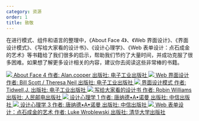 ```yaml
---
category: 资源
order: 1
title: 致敬
---
```


在进行模式、组件和语言的整理中，《About Face 4》、《Web 界面设计》、《界面设计模式》、《写给大家看的设计书》、《设计心理学》、《Web 表单设计：点石成金的艺术》等书籍给了我们很多的启示，帮助我们节约了大量时间，并成功克服了很多困难。如果想了解更多设计相关的内容，建议你去阅读这些非常棒的书籍。

<div class="resource-cards">
<a target="_blank" href="http://book.douban.com/subject/26642302/" class="resource-card">
  <img src="https://os.alipayobjects.com/rmsportal/PeeRQQIGQJCswxe.png">
  <span class="resource-card-content">
    <span class="resource-card-title">About Face 4</span>
    <span class="resource-card-description">作者: Alan.cooper</span>
    <span class="resource-card-description">出版社: 电子工业出版社</span>
  </span>
</a>
<a target="_blank" href="http://book.douban.com/subject/3821157/" class="resource-card">
  <img src="https://os.alipayobjects.com/rmsportal/CoojVXLtoWrUSmI.png">
  <span class="resource-card-content">
    <span class="resource-card-title">Web 界面设计</span>
    <span class="resource-card-description">作者: Bill Scott / Theresa Neil</span>
    <span class="resource-card-description">出版社: 电子工业出版社</span>
  </span>
</a>
<a target="_blank" href="http://book.douban.com/subject/25716088/" class="resource-card">
  <img src="https://os.alipayobjects.com/rmsportal/oRxdwgZMwfEFeJa.png">
  <span class="resource-card-content">
    <span class="resource-card-title">界面设计模式</span>
    <span class="resource-card-description">作者: Tidwell,J.</span>
    <span class="resource-card-description">出版社: 电子工业出版社</span>
  </span>
</a>
<a target="_blank" href="http://book.douban.com/subject/3323633/" class="resource-card">
  <img src="https://os.alipayobjects.com/rmsportal/SNdJVyZaZwdwJmr.png">
  <span class="resource-card-content">
    <span class="resource-card-title">写给大家看的设计书</span>
    <span class="resource-card-description">作者: Robin Williams</span>
    <span class="resource-card-description">出版社: 人民邮电出版社</span>
  </span>
</a>
<a target="_blank" href="http://book.douban.com/subject/26102860/" class="resource-card">
  <img src="https://os.alipayobjects.com/rmsportal/txGrSvGFMTTrwjY.png">
  <span class="resource-card-content">
    <span class="resource-card-title">设计心理学 1</span>
    <span class="resource-card-description">作者: 唐纳德•A•诺曼</span>
    <span class="resource-card-description">出版社: 中信出版社</span>
  </span>
</a>
<a target="_blank" href="http://book.douban.com/subject/26424688/" class="resource-card">
  <img src="https://os.alipayobjects.com/rmsportal/cZQyAARFxzaKEOG.png">
  <span class="resource-card-content">
    <span class="resource-card-title">设计心理学 3</span>
    <span class="resource-card-description">作者: 唐纳德•A•诺曼</span>
    <span class="resource-card-description">出版社: 中信出版社</span>
  </span>
</a>
<a target="_blank" href="http://book.douban.com/subject/4886100/" class="resource-card">
  <img src="https://os.alipayobjects.com/rmsportal/moeFnnuXrputdag.png">
  <span class="resource-card-content">
    <span class="resource-card-title">Web 表单设计：点石成金的艺术</span>
    <span class="resource-card-description">作者: Luke Wroblewski</span>
    <span class="resource-card-description">出版社: 清华大学出版社</span>
  </span>
</a>
</div>
